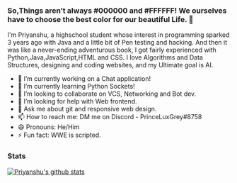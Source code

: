 ### So,Things aren’t always #000000 and #FFFFFF! We ourselves have to choose the best color for our beautiful Life. 👋

I'm Priyanshu, a highschool student whose interest in programming sparked 3 years ago with Java and a little bit of Pen testing and hacking. And then it was like a never-ending adventurous book, I got fairly experienced with Python,Java,JavaScript,HTML and CSS. I love Algorithms and Data Structures, designing and coding websites, and my Ultimate goal is AI.


- 🔭 I’m currently working on a Chat application!
- 🌱 I’m currently learning Python Sockets! 
- 👯 I’m looking to collaborate on VCS, Networking and Bot dev.
- 🤔 I’m looking for help with Web frontend.
- 💬 Ask me about git and responsive web design.
- 📫 How to reach me: DM me on Discord - PrinceLuxGrey#8758
- 😄 Pronouns: He/Him
- ⚡ Fun fact: WWE is scripted.

### Stats

[![Priyanshu's github stats](https://github-readme-stats.vercel.app/api?username=princeluxgrey)](https://github.com/anuraghazra/github-readme-stats)
